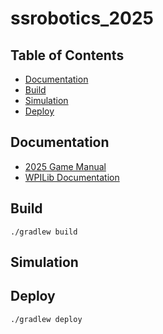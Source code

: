 # ssrobotics_2025


## Table of Contents
- [Documentation](#documentation)
- [Build](#build)
- [Simulation](#simulation)
- [Deploy](#deploy)

## Documentation

- [2025 Game Manual](https://firstfrc.blob.core.windows.net/frc2025/Manual/2025GameManual.pdf)
- [WPILib Documentation](https://docs.wpilib.org/en/stable/index.html)

## Build

```
./gradlew build
```

## Simulation

## Deploy

```
./gradlew deploy
```
